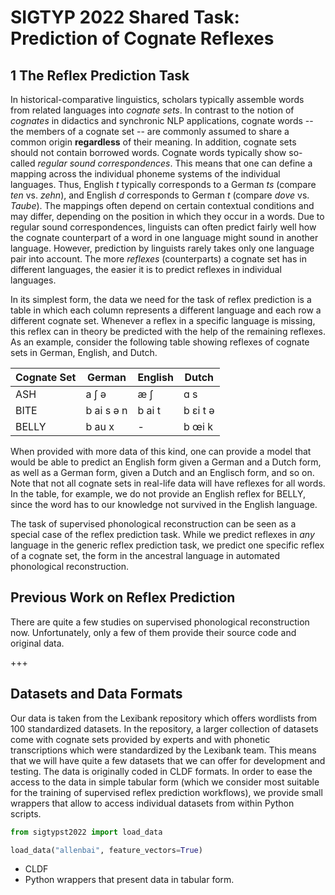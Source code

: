# SIGTYP 2022 Shared Task: Prediction of Cognate Reflexes

## 1 The Reflex Prediction Task

In historical-comparative linguistics, scholars typically assemble words from
related languages into *cognate sets*. In contrast to the notion of *cognates*
in didactics and synchronic NLP applications, cognate words -- the members of a
cognate set -- are commonly assumed to share a common origin **regardless** of
their meaning. In addition, cognate sets should not contain borrowed words.
Cognate words typically show so-called *regular sound correspondences*. This
means that one can define a mapping across the individual phoneme systems of
the individual languages. Thus, English *t* typically corresponds to a German
*ts* (compare *ten* vs. *zehn*), and English *d* corresponds to German *t*
(compare *dove* vs. *Taube*). The mappings often depend on certain contextual
conditions and may differ, depending on the position in which they occur in a
words. Due to regular sound correspondences, linguists can often predict fairly
well how the cognate counterpart of a word in one language might sound in
another language. However, prediction by linguists rarely takes only one
language pair into account.  The more *reflexes* (counterparts) a cognate set
has in different languages, the easier it is to predict reflexes in individual
languages.

In its simplest form, the data we need for the task of reflex prediction is a
table in which each column represents a different language and each row a
different cognate set. Whenever a reflex in a specific language is missing,
this reflex can in theory be predicted with the help of the remaining reflexes.
As an example, consider the following table showing reflexes of cognate sets in German, English, and Dutch.


Cognate Set | German | English | Dutch
--- | --- | --- | --- 
ASH | a ʃ ə | æ ʃ | ɑ s
BITE | b ai s ə n | b ai t | b ɛi t ə
BELLY | b au x | - | b œi k

When provided with more data of this kind, one can provide a model that would be able to predict an English form given a German and a Dutch form, as well as a German form, given a Dutch and an Englisch form, and so on. Note that not all cognate sets in real-life data will have reflexes for all words. In the table, for example, we do not provide an English reflex for BELLY, since the word has to our knowledge not survived in the English language. 

The task of supervised phonological reconstruction can be seen as a special case of the reflex prediction task. While we predict reflexes in *any* language in the generic reflex prediction task, we predict one specific reflex of a cognate set, the form in the ancestral language in automated phonological reconstruction.

## Previous Work on Reflex Prediction

There are quite a few studies on supervised phonological reconstruction now. Unfortunately, only a few of them provide their source code and original data. 

+++ 

## Datasets and Data Formats

Our data is taken from the Lexibank repository which offers wordlists from 100 standardized datasets. In the repository, a larger collection of datasets come with cognate sets provided by experts and with phonetic transcriptions which were standardized by the Lexibank team. This means that we will have quite a few datasets that we can offer for development and testing. The data is originally coded in CLDF formats. In order to ease the access to the data in simple tabular form (which we consider most suitable for the training of supervised reflex prediction workflows), we provide small wrappers that allow to access individual datasets from within Python scripts.

```python
from sigtypst2022 import load_data

load_data("allenbai", feature_vectors=True)
```

* CLDF
* Python wrappers that present data in tabular form. 

